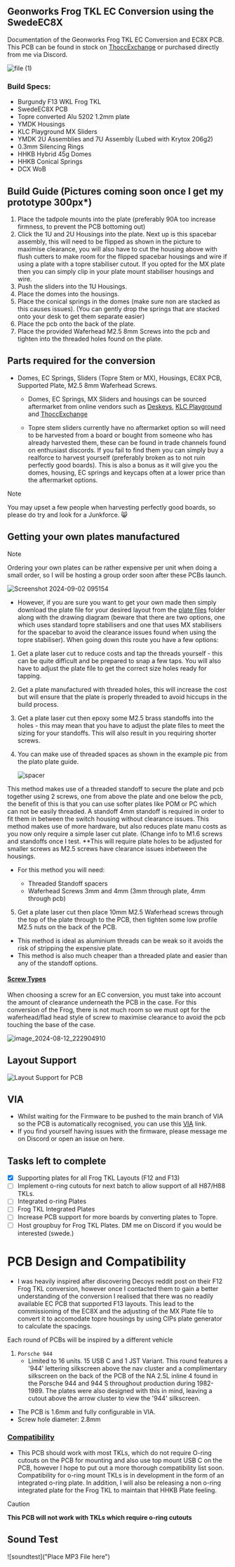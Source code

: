 ## Geonworks Frog TKL EC Conversion using the SwedeEC8X
Documentation of the Geonworks Frog TKL EC Conversion and EC8X PCB. This PCB can be found in stock on [ThoccExchange](https://thoccexchange.com) or purchased directly from me via Discord.


![file (1)](https://github.com/user-attachments/assets/ea1c6eea-79ba-4aea-842e-181f70268325)


### Build Specs: 
 
- Burgundy F13 WKL Frog TKL
- SwedeEC8X PCB
- Topre converted Alu 5202 1.2mm plate
- YMDK Housings
- KLC Playground MX Sliders
- YMDK 2U Assemblies and 7U Assembly (Lubed with Krytox 206g2)
- 0.3mm Silencing Rings
- HHKB Hybrid 45g Domes
- HHKB Conical Springs
- DCX WoB



## Build Guide (Pictures coming soon once I get my prototype 300px*) 
1. Place the tadpole mounts into the plate (preferably 90A too increase firmness, to prevent the PCB bottoming out)
2. Click the 1U and 2U Housings into the plate. Next up is this spacebar assembly, this will need to be flipped as shown in the picture to maximise clearance, you will also have to cut the housing above with flush cutters to make room for the flipped spacebar housings and wire if using a plate with a topre stabiliser cutout. If you opted for the MX plate then you can simply clip in your plate mount stabiliser housings and wire. 
3. Push the sliders into the 1U Housings. 
4. Place the domes into the housings. 
5. Place the conical springs in the domes (make sure non are stacked as this causes issues). (You can gently drop the springs that are stacked onto your desk to get them separate easier)
6. Place the pcb onto the back of the plate.
7. Place the provided Waferhead M2.5 8mm Screws into the pcb and tighten into the threaded holes found on the plate. 


## Parts required for the conversion
- Domes, EC Springs, Sliders (Topre Stem or MX), Housings, EC8X PCB, Supported Plate, M2.5 8mm Waferhead Screws. 

  - Domes, EC Springs, MX Sliders and housings can be sourced aftermarket from online vendors such as [Deskeys](https://deskeys.io), [KLC Playground](https://klc-playground.com/products/instock-ec-kits-and-packs?_pos=1&_sid=c27f2fce2&_ss=r&variant=42124616171726) and 
  [ThoccExchange](thoccexchange.com)

  - Topre stem sliders currently have no aftermarket option so will need to be harvested from a board or bought from someone who has already harvested them, these can be found in trade channels found on enthusiast discords. If you fail to find them you can simply buy a 
  realforce to harvest yourself (preferably broken as to not ruin perfectly good boards). This is also a bonus as it will give you the domes, housing, EC springs and keycaps often at a lower price than the aftermarket options.


> [!NOTE]
> You may upset a few people when harvesting perfectly good boards, so please do try and look for a Junkforce. :smile_cat:


## Getting your own plates manufactured

> [!NOTE]
> Ordering your own plates can be rather expensive per unit when doing a small order, so I will be hosting a group order soon after these PCBs launch.

![Screenshot 2024-09-02 095154](https://github.com/user-attachments/assets/a6189bc2-dcaf-4bd1-b67b-103ec98cda5d)


- However, if you are sure you want to get your own made then simply download the plate file for your desired layout from the [plate files](https://github.com/B2944/Frog-EC-Conversion/tree/main/Plate%20Files) folder along with the drawing diagram (beware that there are two options, one which uses standard topre stabilisers and one that uses MX stabilisers for the spacebar to avoid the clearance issues found when using the topre stabiliser). When going down this route you have a few options:


1. Get a plate laser cut to reduce costs and tap the threads yourself - this can be quite difficult and be prepared to snap a few taps. You will also have to adjust the plate file to get the correct size holes ready for tapping. 

2. Get a plate manufactured with threaded holes, this will increase the cost but will ensure that the plate is properly threaded to avoid hiccups in the build process.

3. Get a plate laser cut then epoxy some M2.5 brass standoffs into the holes - this may mean that you have to adjust the plate files to meet the sizing for your standoffs. This will also result in you requiring shorter screws.

4. You can make use of threaded spaces as shown in the example pic from the plato plate guide.

   ![spacer](https://github.com/user-attachments/assets/d952f776-e6ce-4dbc-87da-03020e05d7bc)

This method makes use of a threaded standoff to secure the plate and pcb together using 2 screws, one from above the plate and one below the pcb, the benefit of this is that you can use softer plates like POM or PC which can not be easily threaded. A standoff 4mm standoff is required in order to fit them in between the switch housing without clearance issues. This method makes use of more hardware, but also reduces plate manu costs as you now only require a simple laser cut plate. (Change info to M1.6 screws and standoffs once I test. **This will require plate holes to be adjusted for smaller screws as M2.5 screws have clearance issues inbetween the housings. 
 - For this method you will need:

   - Threaded Standoff spacers
   - Waferhead Screws 3mm and 4mm (3mm through plate, 4mm through pcb)

5. Get a plate laser cut then place 10mm M2.5 Waferhead screws through the top of the plate through to the PCB, then tighten some low profile M2.5 nuts on the back of the PCB.
  - This method is ideal as aluminium threads can be weak so it avoids the risk of stripping the expensive plate. 
  - This method is also much cheaper than a threaded plate and easier than any of the standoff options. 




#### <ins>Screw Types</ins>

When choosing a screw for an EC conversion, you must take into account the amount of clearance underneath the PCB in the case. For this conversion of the Frog, there is not much room so we must opt for the waferhead/flad head style of screw to maximise clearance to avoid the pcb touching the base of the case. 

![image_2024-08-12_222904910](https://github.com/user-attachments/assets/00f30322-ed59-48dd-8afa-aff914f440a9)




## Layout Support

![Layout Support for PCB](https://github.com/user-attachments/assets/720704da-e847-48de-8624-b7edb1ab3a7e)


## VIA

- Whilst waiting for the Firmware to be pushed to the main branch of VIA so the PCB is automatically recognised, you can use this [VIA](https://app-6w4.pages.dev) link.
- If you find yourself having issues with the firmware, please message me on Discord or open an issue on here.

## Tasks left to complete 
- [X] Supporting plates for all Frog TKL Layouts (F12 and F13) 
- [ ] Implement o-ring cutouts for next batch to allow support of all H87/H88 TKLs.
- [ ] Integrated o-ring Plates
- [ ] Frog TKL Integrated Plates
- [ ] Increase PCB support for more boards by converting plates to Topre.
- [ ] Host groupbuy for Frog TKL Plates. DM me on Discord if you would be interested (swede.)

# PCB Design and Compatibility

- I was heavily inspired after discovering Decoys reddit post on their F12 Frog TKL conversion, however once I contacted them to gain a better understanding of the conversion I realised that there was no readily available EC PCB that supported F13 layouts. This lead to the commissioning of the EC8X and the adjusting of the MX Plate file to convert it to accomodate topre housings by using CIPs plate generator to calculate the spacings. 
  
Each round of PCBs will be inspired by a different vehicle

1. <code>Porsche 944</code>
   - Limited to 16 units. 15 USB C and 1 JST Variant. This round features a '944' lettering silkscreen above the nav cluster and a complimentary silkscreen on the back of the PCB of the NA 2.5L inline 4 found in the Porsche 944 and 944 S throughout production during 
   1982-1989. The plates were also designed with this in mind, leaving a cutout above the arrow cluster to view the '944' silkscreen. 

- The PCB is 1.6mm and fully configurable in VIA.
- Screw hole diameter: 2.8mm

### <ins>Compatibility</ins>

- This PCB should work with most TKLs, which do not require O-ring cutouts on the PCB for mounting and also use top mount USB C on the PCB, however I hope to put out a more thorough compatibility list soon. Compatibility for o-ring mount TKLs is in development in the form of an integrated o-ring plate. In addition, I will also be releasing a non o-ring integrated plate for the Frog TKL to maintain that HHKB Plate feeling. 


> [!CAUTION]
> **This PCB will not work with TKLs which require o-ring cutouts**

## Sound Test
   
![soundtest]("Place MP3 File here")
